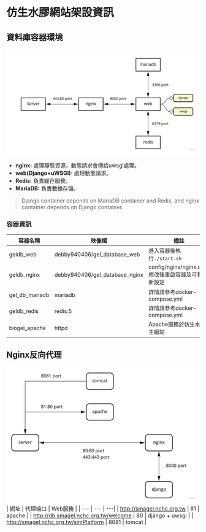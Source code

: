 # 仿生水膠網站架設資訊

## 資料庫容器環境
![容器環境架構圖](picture/容器環境架構圖.jpg)
- **nginx:** 處理靜態資源，動態請求會傳給uwsgi處理。
- **web(Django+uWSGI):** 處理動態請求。
- **Redis:** 負責緩存服務。
- **MariaDB:** 負責數據存儲。
> Django container depends on MariaDB container and Redis, and nginx container depends on Django container.

### 容器資訊
| 容器名稱 | 映像檔 | 備註 |
| --- | --- | --- |
| geldb_web | debby940406/gel_database_web | 進入容器後執行`./start.sh` |
| geldb_nginx | debby940406/gel_database_nginx | config/nginx/nginx.conf修改後重啟容器及可套用新設定 |
| gel_db_mariadb | mariadb | 詳情請參考docker-compose.yml|
| geldb_redis | redis:5 | 詳情請參考docker-compose.yml |
| biogel_apache | httpd | Apache服務於仿生水膠主網站 |

## Nginx反向代理
![反向代理架構圖](picture/反向代理架構.jpg)
| 網址 | 代理端口 | Web服務 |
| --- | --- | ---|
| http://smagel.nchc.org.tw | 81 | apache |
| http://db.smagel.nchc.org.tw/welcome | 80 | django + uwsgi |
| http://smagel.nchc.org.tw/simPlatform | 8081 | tomcat |


